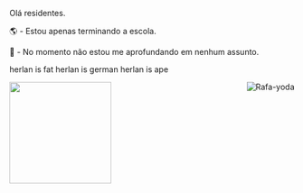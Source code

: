 Olá residentes.

🌎 - Estou apenas terminando a escola.

🧭 - No momento não estou me aprofundando em nenhum assunto.

herlan is fat herlan is german herlan is ape

<div> <a href="https://github.com/RafaelSee"> <img height="180em" src="https://github-readme-stats.vercel.app/api?username=Rafael&show_icons=true&theme=dracula&include_all_commits=true&count_private=true"/>
<img align="right" alt="Rafa-yoda" src="put a discord gif here"> </div> 
